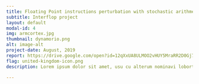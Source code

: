 ```yaml
---
title: Floating Point instructions perturbation with stochastic arithmeric 
subtitle: Interflop project
layout: default
modal-id: 4
img: armcortex.jpg
thumbnail: dynamorio.png
alt: image-alt
project-date: August, 2019
report: https://drive.google.com/open?id=12qXxUA8ULMOO2vHUY5MraRR2D0Gj7fxq
flag: united-kingdom-icon.png
description: Lorem ipsum dolor sit amet, usu cu alterum nominavi lobortis. At duo novum diceret. Tantas apeirian vix et, usu sanctus postulant inciderint ut, populo diceret necessitatibus in vim. Cu eum dicam feugiat noluisse.

---
```

